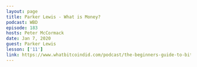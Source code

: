 ```yaml
---
layout: page
title: Parker Lewis - What is Money?
podcast: WBD
episode: 183
hosts: Peter McCormack
date: Jan 7, 2020
guest: Parker Lewis
lesson: ['11']
link: https://www.whatbitcoindid.com/podcast/the-beginners-guide-to-bitcoin-part-2-what-is-money-with-parker-lewis
---
```

